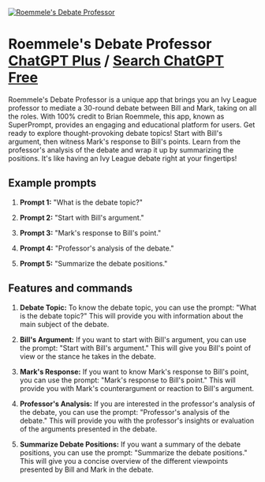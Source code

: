 
[![Roemmele's Debate Professor](https://files.oaiusercontent.com/file-92SgAlBLTjccHBgZcRlMt2Fz?se=2123-10-17T16%3A16%3A42Z&sp=r&sv=2021-08-06&sr=b&rscc=max-age%3D31536000%2C%20immutable&rscd=attachment%3B%20filename%3Dcb5d5be2-bdc4-43fd-8317-cad47b2daa79.png&sig=Mu7eTtUadWttPENB0JR1mI3Pd4RVhfLRXJm4S9ayIz8%3D)](https://chat.openai.com/g/g-lfgDMc76W-roemmele-s-debate-professor)

# Roemmele's Debate Professor [ChatGPT Plus](https://chat.openai.com/g/g-lfgDMc76W-roemmele-s-debate-professor) / [Search ChatGPT Free](https://gptcall.net/index.html#/?search=Roemmele's%20Debate%20Professor)

Roemmele's Debate Professor is a unique app that brings you an Ivy League professor to mediate a 30-round debate between Bill and Mark, taking on all the roles. With 100% credit to Brian Roemmele, this app, known as SuperPrompt, provides an engaging and educational platform for users. Get ready to explore thought-provoking debate topics! Start with Bill's argument, then witness Mark's response to Bill's points. Learn from the professor's analysis of the debate and wrap it up by summarizing the positions. It's like having an Ivy League debate right at your fingertips!

## Example prompts

1. **Prompt 1:** "What is the debate topic?"

2. **Prompt 2:** "Start with Bill's argument."

3. **Prompt 3:** "Mark's response to Bill's point."

4. **Prompt 4:** "Professor's analysis of the debate."

5. **Prompt 5:** "Summarize the debate positions."


## Features and commands

1. **Debate Topic:** To know the debate topic, you can use the prompt: "What is the debate topic?" This will provide you with information about the main subject of the debate.

2. **Bill's Argument:** If you want to start with Bill's argument, you can use the prompt: "Start with Bill's argument." This will give you Bill's point of view or the stance he takes in the debate.

3. **Mark's Response:** If you want to know Mark's response to Bill's point, you can use the prompt: "Mark's response to Bill's point." This will provide you with Mark's counterargument or reaction to Bill's argument.

4. **Professor's Analysis:** If you are interested in the professor's analysis of the debate, you can use the prompt: "Professor's analysis of the debate." This will provide you with the professor's insights or evaluation of the arguments presented in the debate.

5. **Summarize Debate Positions:** If you want a summary of the debate positions, you can use the prompt: "Summarize the debate positions." This will give you a concise overview of the different viewpoints presented by Bill and Mark in the debate.


